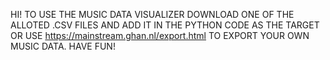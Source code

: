 HI! TO USE THE MUSIC DATA VISUALIZER DOWNLOAD ONE OF THE ALLOTED .CSV FILES AND ADD IT IN THE PYTHON CODE AS THE TARGET OR USE https://mainstream.ghan.nl/export.html TO EXPORT YOUR OWN MUSIC DATA. HAVE FUN!
